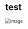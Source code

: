 # test


![image](https://github.com/denitiawan/cdn/assets/11941308/0ed336dc-25c0-4783-aaa5-d4622c0900f1)
